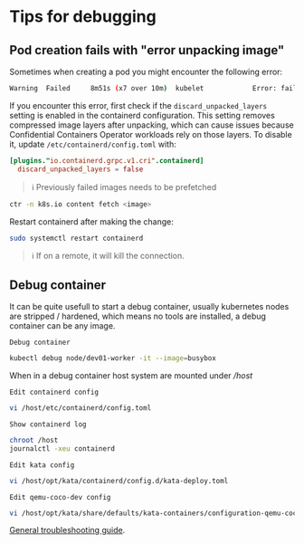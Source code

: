 # Tips for debugging



## Pod creation fails with "error unpacking image"

Sometimes when creating a pod you might encounter the following error:

```sh
Warning  Failed     8m51s (x7 over 10m)  kubelet            Error: failed to create containerd container: error unpacking image: failed to extract layer sha256:d51af96cf93e225825efd484ea457f867cb2b967f7415b9a3b7e65a2f803838a: failed to get reader from content store: content digest sha256:ec562eabd705d25bfea8c8d79e4610775e375524af00552fe871d3338261563c: not found
```

If you encounter this error, first check if the `discard_unpacked_layers`
setting is enabled in the containerd configuration. This setting removes
compressed image layers after unpacking, which can cause issues because
Confidential Containers Operator workloads rely on those layers. To disable it, update
`/etc/containerd/config.toml` with:

```toml
[plugins."io.containerd.grpc.v1.cri".containerd]
  discard_unpacked_layers = false
```


>ℹ️ Previously failed images needs to be prefetched
```sh
ctr -n k8s.io content fetch <image>
```
Restart containerd after making the change:

```bash
sudo systemctl restart containerd
```
>ℹ️ If on a remote, it will kill the connection.



## Debug container

It can be quite usefull to start a debug container, usually kubernetes nodes are stripped / hardened, which means no tools are installed, a debug container can be any image.

`Debug container`
```sh
kubectl debug node/dev01-worker -it --image=busybox
```

When in a debug container host system are mounted under */host*

`Edit containerd config`
```sh
vi /host/etc/containerd/config.toml
```

`Show containerd log`
```sh
chroot /host
journalctl -xeu containerd
```

`Edit kata config`
```sh
vi /host/opt/kata/containerd/config.d/kata-deploy.toml
```

`Edit qemu-coco-dev config`
```sh
vi /host/opt/kata/share/defaults/kata-containers/configuration-qemu-coco-dev.toml
```

[General troubleshooting guide](https://github.com/confidential-containers/confidential-containers/blob/main/guides/troubleshooting.md).

